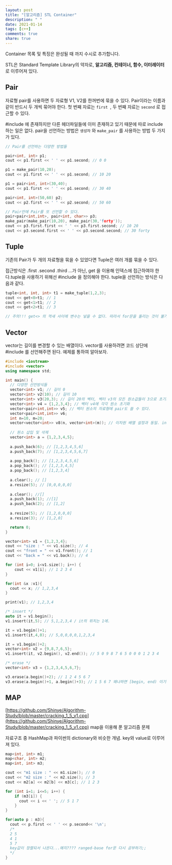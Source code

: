 ```yaml
---
layout: post
title: "[알고리즘] STL Container"
description: " "
date: 2021-01-14
tags: [c++]
comments: true
share: true
---
```



Container 목록 및 특징은 완성될 때 까지 수시로 추가합니다.

STL은 Standard Template Library의 약자로, **알고리즘, 컨테이너, 함수, 이터레이터** 로 이루어져 있다.



## Pair

자료형 pair를 사용하면 두 자료형 V1, V2를 한꺼번에 묶을 수 있다. Pair이라는 이름과 같이 반드시 두 개씩 묶어야 한다. 첫 번째 자료는 `first `, 두 번째 자료는 `second` 로 접근할 수 있다. 

#include <utility>에 존재하지만 다른 헤더파일들에 이미 존재하고 있기 때문에 따로 include하는 일은 없다. pair을 선언하는 방법은 `생성자` 와 `make_pair` 를 사용하는 방법 두 가지가 있다.

```c++
// Pair를 선언하는 다양한 방법들

pair<int, int> p1;
cout << p1.first << ' ' << p1.second; // 0 0

p1 = make_pair(10,20);
cout << p1.first << ' ' << p1.second; // 10 20

p1 = pair<int, int>(30,40);
cout << p1.first << ' ' << p1.second; // 30 40

pair<int, int>(50,60) p2;
cout << p2.first << ' ' << p2.second; // 50 60

// Pair안에 Pair를 또 선언할 수 있다.
pair<pair<int,int>, pair<int, char>> p3;
make_pair(make_pair(10,20), make_pair(30,'forty'));
cout << p3.first.first << ' ' << p3.first.second; // 10 20
cout << p3.second.first << ' ' << p3.second.second; // 30 forty
```



## Tuple

기존의 Pair가 두 개의 자료형을 묶을 수 있었다면 Tuple은 여러 개를 묶을 수 있다.

접근방식은 .first .second .third …가 아닌, get 을 이용해 인덱스에 접근하여야 한다.tuple을 사용하기 위해선 #include <tuple>을 정의해야 한다. tuple을 선언하는 방식은 다음과 같다.

```c++
tuple<int, int, int> t1 = make_tuple(1,2,3);
cout << get<0>t1; // 1
cout << get<1>t1; // 2
cout << get<2>t1; // 3

// 주의!!! get<> 의 꺽새 사이에 변수는 넣을 수 없다. 따라서 for문을 돌리는 것이 불가능하다.
```



## Vector

vector는 길이를 변경할 수 있는 배열이다. vector를 사용하려면 코드 상단에 #include <vector> 를 선언해주면 된다. 예제를 통하여 알아보자. 

```cpp
#include <iostream>
#include <vector>
using namespace std;

int main() {
  // 다양한 선언방식들
  vector<int> v1; // 길이 0
  vector<int> v2(10); // 길이 10
  vector<int> v3(20,3); // 길이 20의 벡터, 벡터 v3의 모든 원소값들이 3으로 초기화되어 있다.
  vector<int> v4 = {1,2,3,4}; // 벡터 v4에 각각 원소 초기화
  vector<pair<int,int>> v5; // 벡터 원소의 자료형에 pair도 쓸 수 있다.
  vector<pair<int,int>> v6;
  int n=10, m=20;
  vector<vector<int>> v8(n, vector<int>(m)); // 이차원 배열 설정과 동일. int v8[n][m]; 
  
  // 원소 삽입 및 삭제
  vector<int> a = {1,2,3,4,5};
  
  a.push_back(6); // [1,2,3,4,5,6]
  a.push_back(7); // [1,2,3,4,5,6,7]
  
  a.pop_back(); // [1,2,3,4,5,6]
  a.pop_back(); // [1,2,3,4,5]
  a.pop_back(); // [1,2,3,4]
  
  a.clear(); // []
  a.resize(5); // [0,0,0,0,0]
  
  a.clear(); //[]
  a.push_back(1); //[1]
  a.push_back(2); // [1,2]
  
  a.resize(5); // [1,2,0,0,0]
  a.resize(3); // [1,2,0]

  return 0;
}
```


```cpp
vector<int> v1 = {1,2,3,4};
cout << "size : " << v1.size(); // 4
cout << "front = " << v1.front(); // 1
cout << "back = " << v1.back(); // 4

for (int i=0; i<v1.size(); i++) {
    cout << v1[i]; // 1 2 3 4
}

for(int &x :v1){
  cout << x; // 1,2,3,4
}

print(v1); // 1,2,3,4

/* insert */
auto it = v1.begin();
v1.insert(it,5); // 5,1,2,3,4 / it의 위치는 1에.

it = v1.begin()+1;
v1.insert(it,4,0); // 5,0,0,0,0,1,2,3,4

it = v1.begin()+2;
vector<int> v2 = {9,8,7,6,5};
v1.insert(it, v2.begin(), v2.end()); // 5 0 9 8 7 6 5 0 0 0 1 2 3 4

/* erase */
vector<int> v3 = {1,2,3,4,5,6,7};

v3.erase(a.begin()+2); // 1 2 4 5 6 7
v3.erase(a.begin()+1, a.begin()+3); // 1 5 6 7 왜냐하면 [begin, end) 이기 때문이다..
```



## MAP

 [https://github.com/Shinye/Algorithm-Study/blob/master/cracking_1_5_v1.cpp](https://github.com/Shinye/Algorithm-Study/blob/master/cracking_1_5_v1.cpp) map을 이용해 푼 알고리즘 문제

자료구조 중 HashMap과 파이썬의 dictionary와 비슷한 개념. key와 value로 이루어져 있다.

```cpp
map<int, int> m1;
map<char, int> m2;
map<int, int> m3; 

cout << "m1 size : " << m1.size(); // 0
cout << "m2 size : " << m2.size(); // 3
cout << m2[a] << m2[b] << m3[c]; // 1 2 3

for (int i=1; i<=5; i++) {
    if (m3[i]) {
      cout << i << ' '; // 5 1 7
    }
}

for(auto p : m3){
  cout << p.first << ' ' << p.second<< '\n'; 
  /*
  2 5
  4 1
  5 7
  key값이 정렬되서 나온다...왜지???? ranged-base for문 다시 공부하기;;
  */
}
```


